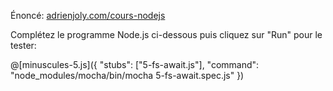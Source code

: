 <!-- Code source: [GitHub](https://github.com/adrienjoly/cours-nodejs-techio-3). -->

Énoncé: [adrienjoly.com/cours-nodejs](https://adrienjoly.com/cours-nodejs/03-fs)

Complétez le programme Node.js ci-dessous puis cliquez sur "Run" pour le tester:

@[minuscules-5.js]({
  "stubs": ["5-fs-await.js"],
  "command": "node_modules/mocha/bin/mocha 5-fs-await.spec.js"
})
